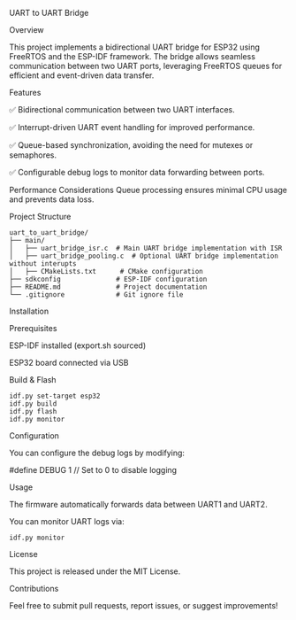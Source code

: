 UART to UART Bridge

Overview

This project implements a bidirectional UART bridge for ESP32 using FreeRTOS and the ESP-IDF framework. The bridge allows seamless communication between two UART ports, leveraging FreeRTOS queues for efficient and event-driven data transfer.

Features

✅ Bidirectional communication between two UART interfaces.

✅ Interrupt-driven UART event handling for improved performance.

✅ Queue-based synchronization, avoiding the need for mutexes or semaphores.

✅ Configurable debug logs to monitor data forwarding between ports.

Performance Considerations
Queue processing ensures minimal CPU usage and prevents data loss.

Project Structure
```
uart_to_uart_bridge/
├── main/
│   ├── uart_bridge_isr.c  # Main UART bridge implementation with ISR 
│   ├── uart_bridge_pooling.c  # Optional UART bridge implementation without interupts 
│   ├── CMakeLists.txt      # CMake configuration
├── sdkconfig              # ESP-IDF configuration
├── README.md              # Project documentation
└── .gitignore             # Git ignore file
```

Installation

Prerequisites

ESP-IDF installed (export.sh sourced)

ESP32 board connected via USB

Build & Flash
```
idf.py set-target esp32
idf.py build
idf.py flash
idf.py monitor
```
Configuration

You can configure the debug logs by modifying:

#define DEBUG 1  // Set to 0 to disable logging

Usage

The firmware automatically forwards data between UART1 and UART2.

You can monitor UART logs via:
```
idf.py monitor
```
License

This project is released under the MIT License.

Contributions

Feel free to submit pull requests, report issues, or suggest improvements!
